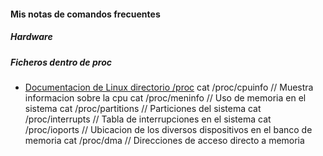 #### Mis notas de comandos frecuentes

##### Hardware
##### Ficheros dentro de proc

*  [Documentacion de Linux directorio /proc](tldp.org/LDP/Linux-Filesystem-Hierarchy/html/proc.html)
cat /proc/cpuinfo // Muestra informacion sobre la cpu
cat /proc/meninfo // Uso de memoria en el sistema
cat /proc/partitions // Particiones del sistema
cat /proc/interrupts // Tabla de interrupciones en el sistema 
cat /proc/ioports // Ubicacion de los diversos dispositivos en el banco de memoria
cat /proc/dma // Direcciones de acceso directo a memoria
